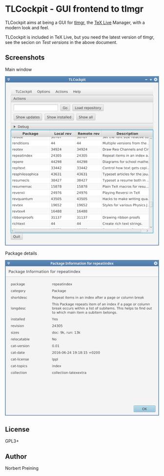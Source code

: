 TLCockpit - GUI frontend to tlmgr
=================================

TLCockpit aims at being a GUI for [tlmgr](https://www.tug.org/texlive/tlmgr.html), the [TeX Live](https://www.tug.org/texlive/) Manager, with a modern look and feel.

TLCockpit is included in TeX Live, but you need the latest version of tlmgr, see the secion on <em>Test versions</em> in the above document.

Screenshots
-----------

Main window

![Main window](screenshots/mainwindow.png)

Package details

![Package details](screenshots/pkg-details.png)


License
-------

GPL3+


Author
------

Norbert Preining

